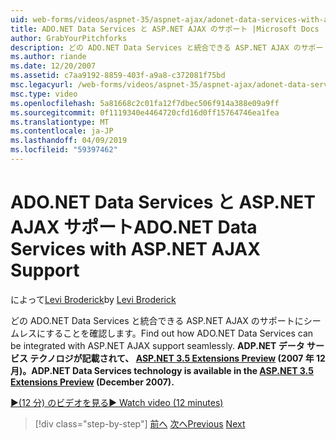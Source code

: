 ```yaml
---
uid: web-forms/videos/aspnet-35/aspnet-ajax/adonet-data-services-with-aspnet-ajax-support
title: ADO.NET Data Services と ASP.NET AJAX のサポート |Microsoft Docs
author: GrabYourPitchforks
description: どの ADO.NET Data Services と統合できる ASP.NET AJAX のサポートにシームレスにすることを確認します。 ADP.NET データ サービス テクノロジでは、ASP.NET 3.5 e. で使用できます.
ms.author: riande
ms.date: 12/20/2007
ms.assetid: c7aa9192-8859-403f-a9a8-c372081f75bd
msc.legacyurl: /web-forms/videos/aspnet-35/aspnet-ajax/adonet-data-services-with-aspnet-ajax-support
msc.type: video
ms.openlocfilehash: 5a81668c2c01fa12f7dbec506f914a388e09a9ff
ms.sourcegitcommit: 0f1119340e4464720cfd16d0ff15764746ea1fea
ms.translationtype: MT
ms.contentlocale: ja-JP
ms.lasthandoff: 04/09/2019
ms.locfileid: "59397462"
---
```

# <a name="adonet-data-services-with-aspnet-ajax-support"></a><span data-ttu-id="de9aa-104">ADO.NET Data Services と ASP.NET AJAX サポート</span><span class="sxs-lookup"><span data-stu-id="de9aa-104">ADO.NET Data Services with ASP.NET AJAX Support</span></span>

<span data-ttu-id="de9aa-105">によって[Levi Broderick](https://github.com/GrabYourPitchforks)</span><span class="sxs-lookup"><span data-stu-id="de9aa-105">by [Levi Broderick](https://github.com/GrabYourPitchforks)</span></span>

<span data-ttu-id="de9aa-106">どの ADO.NET Data Services と統合できる ASP.NET AJAX のサポートにシームレスにすることを確認します。</span><span class="sxs-lookup"><span data-stu-id="de9aa-106">Find out how ADO.NET Data Services can be integrated with ASP.NET AJAX support seamlessly.</span></span> **<span data-ttu-id="de9aa-107">ADP.NET データ サービス テクノロジが記載されて、 [ASP.NET 3.5 Extensions Preview](https://www.asp.net/downloads/35-sp1#find) (2007 年 12 月)。</span><span class="sxs-lookup"><span data-stu-id="de9aa-107">ADP.NET Data Services technology is available in the [ASP.NET 3.5 Extensions Preview](https://www.asp.net/downloads/35-sp1#find) (December 2007).</span></span>**

[<span data-ttu-id="de9aa-108">&#9654;(12 分) のビデオを見る</span><span class="sxs-lookup"><span data-stu-id="de9aa-108">&#9654; Watch video (12 minutes)</span></span>](https://channel9.msdn.com/Blogs/ASP-NET-Site-Videos/adonet-data-services-with-aspnet-ajax-support)

> [!div class="step-by-step"]
> <span data-ttu-id="de9aa-109">[前へ](aspnet-ajax-a-demonstration-of-aspnet-ajax.md)
> [次へ](introduction-to-aspnet-ajax-history.md)</span><span class="sxs-lookup"><span data-stu-id="de9aa-109">[Previous](aspnet-ajax-a-demonstration-of-aspnet-ajax.md)
[Next](introduction-to-aspnet-ajax-history.md)</span></span>

